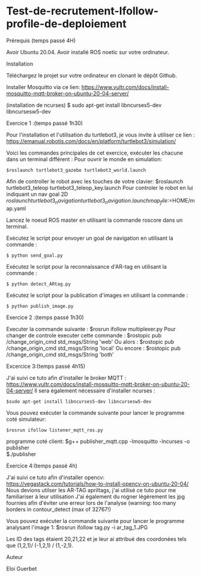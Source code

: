 # Test-de-recrutement-Ifollow-profile-de-deploiement



Prérequis (temps passé 4H)

Avoir Ubuntu 20.04.
Avoir installé ROS noetic sur votre ordinateur.    
    

Installation

Téléchargez le projet sur votre ordinateur en clonant le dépôt Github. 

Installer Mosquitto via ce lien: https://www.vultr.com/docs/install-mosquitto-mqtt-broker-on-ubuntu-20-04-server/

(installation de ncurses)
        $ sudo apt-get install libncurses5-dev libncursesw5-dev 

Exercice 1 :(temps passé 1h30)

Pour l'installation et l'utilisation du turtlebot3, je vous invite à utiliser ce lien :
https://emanual.robotis.com/docs/en/platform/turtlebot3/simulation/

Voici les commandes principales de cet exercice, exécuter les chacune dans un terminal différent :
Pour ouvrir le monde en simulation:

    $roslaunch turtlebot3_gazebo turtlebot3_world.launch
Afin de controller le robot avec les touches de votre clavier:
    $roslaunch turtlebot3_teleop turtlebot3_teleop_key.launch
Pour controler le robot en lui indiquant un nav goal 2D
    $roslaunch turtlebot3_navigation turtlebot3_navigation.launch map_file:=$HOME/map.yaml

Lancez le noeud ROS master en utilisant la commande roscore dans un terminal.

Exécutez le script pour envoyer un goal de navigation en utilisant la commande :

    $ python send_goal.py

Exécutez le script pour la reconnaissance d'AR-tag en utilisant la commande :

    $ python detect_ARtag.py

Exécutez le script pour la publication d'images en utilisant la commande :

    $ python publish_image.py

Exercice 2 :(temps passé 1h30)

Executer la commande suivante :
    $rosrun ifollow multiplexer.py
Pour changer de controle executer cette commande :
    $rostopic pub /change_origin_cmd std_msgs/String 'web'
Ou alors :
    $rostopic pub /change_origin_cmd std_msgs/String 'local'
Ou encore : 
    $rostopic pub /change_origin_cmd std_msgs/String 'both'  

Excercice 3:(temps passé 4h15)

J'ai suivi ce tuto afin d'installer le broker MQTT : https://www.vultr.com/docs/install-mosquitto-mqtt-broker-on-ubuntu-20-04-server/
Il sera également nécessaire d'installer ncurses :
   
    $sudo apt-get install libncurses5-dev libncursesw5-dev

Vous pouvez exécuter la commande suivante pour lancer le programme coté simulateur:
   
    $rosrun ifollow listener_mqtt_ros.py 

programme coté client:
    $g++ publisher_mqtt.cpp -lmosquitto -lncurses -o publisher   
    $./publisher

Exercice 4:(temps passé 4h)

J'ai suivi ce tuto afin d'installer opencv: https://vegastack.com/tutorials/how-to-install-opencv-on-ubuntu-20-04/
Nous devions utilser les  AR-TAG apriltags, j'ai  utilisé ce tuto pour me familiariser à leur utilisation
J'ai également du rogner légèrement les jpg fournies afin d'éviter une erreur lors de l'analyse (warning: too many borders in contour_detect (max of 32767!)
   
Vous pouvez exécuter la commande suivante pour lancer le programme analysant l'image 1:
    $rosrun ifollow tag.py -i ar_tag_1.JPG  
   
Les ID des tags étaient 20,21,22 et je leur ai attribué des coordonées tels que (1,2,1)/ (-1,2,1) / (1,-2,1).
  

Auteur

Eloi Guerbet


